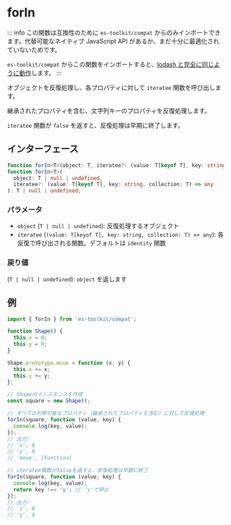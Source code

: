 # forIn

::: info
この関数は互換性のために `es-toolkit/compat` からのみインポートできます。代替可能なネイティブ JavaScript API があるか、まだ十分に最適化されていないためです。

`es-toolkit/compat` からこの関数をインポートすると、[lodash と完全に同じように動作](../../../compatibility.md)します。
:::

オブジェクトを反復処理し、各プロパティに対して `iteratee` 関数を呼び出します。

継承されたプロパティを含む、文字列キーのプロパティを反復処理します。

`iteratee` 関数が `false` を返すと、反復処理は早期に終了します。

## インターフェース

```typescript
function forIn<T>(object: T, iteratee?: (value: T[keyof T], key: string, collection: T) => any): T;
function forIn<T>(
  object: T | null | undefined,
  iteratee?: (value: T[keyof T], key: string, collection: T) => any
): T | null | undefined;
```

### パラメータ

- `object` (`T | null | undefined`): 反復処理するオブジェクト
- `iteratee` (`(value: T[keyof T], key: string, collection: T) => any`): 各反復で呼び出される関数。デフォルトは `identity` 関数

### 戻り値

(`T | null | undefined`): `object` を返します

## 例

```typescript
import { forIn } from 'es-toolkit/compat';

function Shape() {
  this.x = 0;
  this.y = 0;
}

Shape.prototype.move = function (x, y) {
  this.x += x;
  this.y += y;
};

// Shapeのインスタンスを作成
const square = new Shape();

// すべての列挙可能なプロパティ（継承されたプロパティを含む）に対して反復処理
forIn(square, function (value, key) {
  console.log(key, value);
});
// 出力:
// 'x', 0
// 'y', 0
// 'move', [Function]

// iteratee関数がfalseを返すと、反復処理は早期に終了
forIn(square, function (value, key) {
  console.log(key, value);
  return key !== 'y'; // 'y'で停止
});
// 出力:
// 'x', 0
// 'y', 0
```
